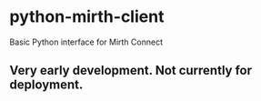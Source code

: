 # python-mirth-client
Basic Python interface for Mirth Connect

## Very early development. Not currently for deployment.
